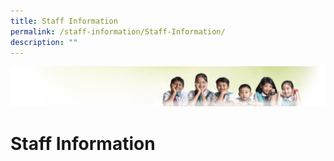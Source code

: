 ```yaml
---
title: Staff Information
permalink: /staff-information/Staff-Information/
description: ""
---
```

![](/images/Banner.jpg)

Staff Information
=================